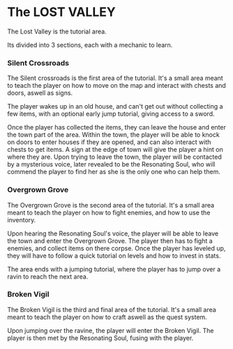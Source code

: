 # The LOST VALLEY

The Lost Valley is the tutorial area.

Its divided into 3 sections, each with a mechanic to learn.

### Silent Crossroads
The Silent crossroads is the first area of the tutorial.
It's a small area meant to teach the player on how to move on the map and interact with chests and doors, aswell as signs.

The player wakes up in an old house, and can't get out without collecting a few items, with an optional early jump tutorial, giving access to a sword.

Once the player has collected the items, they can leave the house and enter the town part of the area.
Within the town, the player will be able to knock on doors to enter houses if they are opened, and can also interact with chests to get items.
A sign at the edge of town will give the player a hint on where they are.
Upon trying to leave the town, the player will be contacted by a mysterious voice, later revealed to be the Resonating Soul, who will commend the player to find her as she is the only one who can help them.

### Overgrown Grove
The Overgrown Grove is the second area of the tutorial.
It's a small area meant to teach the player on how to fight enemies, and how to use the inventory.

Upon hearing the Resonating Soul's voice, the player will be able to leave the town and enter the Overgrown Grove.
The player then has to fight a enemies, and collect items on there corpse.
Once the player has leveled up, they will have to follow a quick tutorial on levels and how to invest in stats.

The area ends with a jumping tutorial, where the player has to jump over a ravin to reach the next area.

### Broken Vigil
The Broken Vigil is the third and final area of the tutorial.
It's a small area meant to teach the player on how to craft aswell as the quest system.

Upon jumping over the ravine, the player will enter the Broken Vigil. The player is then met by the Resonating Soul, fusing with the player.